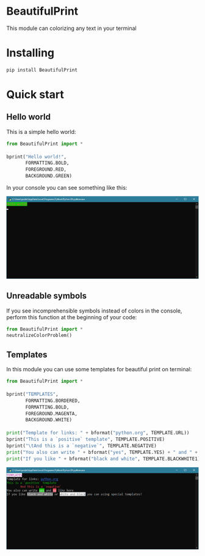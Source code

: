 # BeautifulPrint
This module can colorizing any text in your terminal

# Installing
```bat
pip install BeautifulPrint
```

# Quick start

## Hello world
This is a simple hello world:
```python
from BeautifulPrint import *

bprint("Hello world!", 
       FORMATTING.BOLD, 
       FOREGROUND.RED, 
       BACKGROUND.GREEN)
```
In your console you can see something like this:

<img src="/mdcontent/src1.png"/>

## Unreadable symbols
If you see incomprehensible symbols instead of colors in the console, perform this function at the beginning of your code:
```python
from BeautifulPrint import *
neutralizeColorProblem()
```

## Templates
In this module you can use some templates for beautiful print on terminal:

```python
from BeautifulPrint import *

bprint("TEMPLATES", 
       FORMATTING.BORDERED, 
       FORMATTING.BOLD, 
       FOREGROUND.MAGENTA, 
       BACKGROUND.WHITE)

print("Template for links: " + bformat("python.org", TEMPLATE.URL))
bprint("This is a `positive` template", TEMPLATE.POSITIVE)
bprint("\tAnd this is a `negative`", TEMPLATE.NEGATIVE)
print("You also can write " + bformat("yes", TEMPLATE.YES) + " and " + bformat("no", TEMPLATE.NO) + " like here")
print("If you like " + bformat("black and white", TEMPLATE.BLACKWHITE1) + " or " + bformat("white and black", TEMPLATE.BLACKWHITE2) + " you can using special templates!")
```

<img src="/mdcontent/src2.png"/>